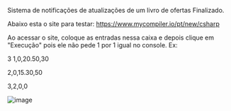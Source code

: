 Sistema de notificações de atualizações de um livro de ofertas Finalizado.

Abaixo esta o site para testar:
https://www.mycompiler.io/pt/new/csharp

Ao acessar o site, coloque as entradas nessa caixa e depois clique em "Execução" pois ele não pede 1 por 1 igual no console.
Ex:

3
1,0,20.50,30

2,0,15.30,50

3,2,0,0

![image](https://github.com/franklinhelio00/LivroOfertas/assets/81192612/a91620e8-6d13-48ac-9a8c-719c127a5dfd)

